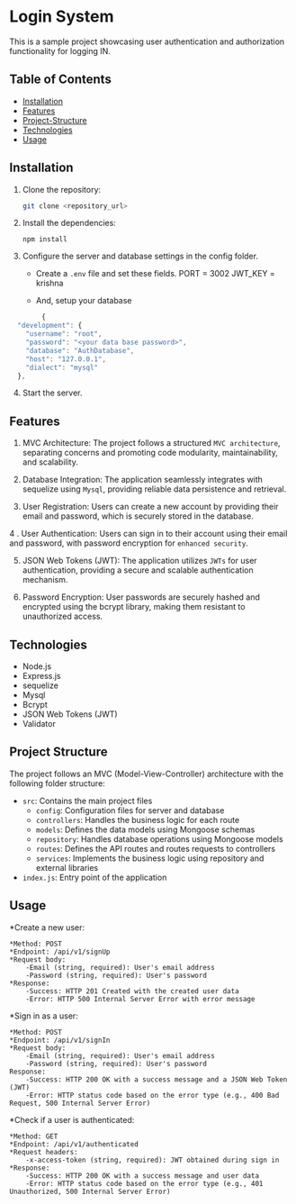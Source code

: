# Login System

This is a sample project showcasing user authentication and authorization functionality for logging IN.

## Table of Contents

- [Installation](#installation)
- [Features](#features)
- [Project-Structure](#Project-Structure)
- [Technologies](#technologies)
- [Usage](#usage)


## Installation

1. Clone the repository:

   ```bash
   git clone <repository_url>

2. Install the dependencies:
    ```
    npm install

    ```
3. Configure the server and database settings in the config folder.

    * Create a `.env` file and set these fields.
        PORT  = 3002
        JWT_KEY = krishna

    * And, setup your database  
```js
        {
  "development": {
    "username": "root",
    "password": "<your data base password>",
    "database": "AuthDatabase",
    "host": "127.0.0.1",
    "dialect": "mysql"
  },
```
4. Start the server.

## Features

1. MVC Architecture: The project follows a structured `MVC architecture`, separating concerns and promoting code modularity, maintainability, and scalability.

2. Database Integration: The application seamlessly integrates with sequelize using `Mysql`, providing reliable data persistence and retrieval.

3. User Registration: Users can create a new account by providing their email and password, which is securely stored in the database.

4 . User Authentication: Users can sign in to their account using their email and password, with password encryption for `enhanced security`.

5. JSON Web Tokens (JWT): The application utilizes `JWTs` for user authentication, providing a secure and scalable authentication mechanism.

6. Password Encryption: User passwords are securely hashed and encrypted using the bcrypt library, making them resistant to unauthorized access.


## Technologies 

- Node.js
- Express.js
- sequelize
- Mysql
- Bcrypt
- JSON Web Tokens (JWT)
- Validator

## Project Structure

The project follows an MVC (Model-View-Controller) architecture with the following folder structure:

- `src`: Contains the main project files
  - `config`: Configuration files for server and database
  - `controllers`: Handles the business logic for each route
  - `models`: Defines the data models using Mongoose schemas
  - `repository`: Handles database operations using Mongoose models
  - `routes`: Defines the API routes and routes requests to controllers
  - `services`: Implements the business logic using repository and external libraries
- `index.js`: Entry point of the application

## Usage

*Create a new user:

    *Method: POST
    *Endpoint: /api/v1/signUp
    *Request body:
        -Email (string, required): User's email address
        -Password (string, required): User's password
    *Response:
        -Success: HTTP 201 Created with the created user data
        -Error: HTTP 500 Internal Server Error with error message

*Sign in as a user:

    *Method: POST
    *Endpoint: /api/v1/signIn
    *Request body:
        -Email (string, required): User's email address
        -Password (string, required): User's password
    Response:
        -Success: HTTP 200 OK with a success message and a JSON Web Token (JWT)
        -Error: HTTP status code based on the error type (e.g., 400 Bad Request, 500 Internal Server Error)

*Check if a user is authenticated:

    *Method: GET
    *Endpoint: /api/v1/authenticated
    *Request headers:
        -x-access-token (string, required): JWT obtained during sign in
    *Response:
        -Success: HTTP 200 OK with a success message and user data
        -Error: HTTP status code based on the error type (e.g., 401 Unauthorized, 500 Internal Server Error)